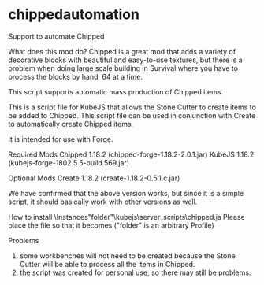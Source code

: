 # chippedautomation
Support to automate Chipped

What does this mod do?
Chipped is a great mod that adds a variety of decorative blocks with beautiful and easy-to-use textures, but there is a problem when doing large scale building in Survival where you have to process the blocks by hand, 64 at a time.

This script supports automatic mass production of Chipped items.

This is a script file for KubeJS that allows the Stone Cutter to create items to be added to Chipped.
This script file can be used in conjunction with Create to automatically create Chipped items.

 It is intended for use with Forge.

 
Required Mods
Chipped 1.18.2 (chipped-forge-1.18.2-2.0.1.jar)
KubeJS 1.18.2 (kubejs-forge-1802.5.5-build.569.jar)
 
Optional Mods
Create 1.18.2 (create-1.18.2-0.5.1.c.jar)
 

We have confirmed that the above version works, but since it is a simple script, it should basically work with other versions as well.


How to install
\Instances\"folder"\kubejs\server_scripts\chipped.js
Please place the file so that it becomes ("folder" is an arbitrary Profile)


Problems
1. some workbenches will not need to be created because the Stone Cutter will be able to process all the items in Chipped.
2. the script was created for personal use, so there may still be problems.
